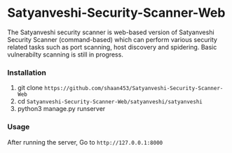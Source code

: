 # Satyanveshi-Security-Scanner-Web
The Satyanveshi security scanner is web-based version of Satyanveshi Security Scanner (command-based) which can perform various security related tasks such as port scanning, host discovery and spidering. Basic vulnerabilty scanning is still in progress.

### Installation
1. git clone `https://github.com/shaan453/Satyanveshi-Security-Scanner-Web`
2. cd `Satyanveshi-Security-Scanner-Web/satyanveshi/satyanveshi`
3. python3 manage.py runserver

### Usage
After running the server, Go to `http://127.0.0.1:8000`

